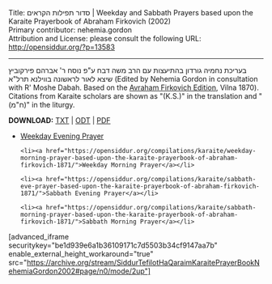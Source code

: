<html>
<head></head>
<body>
Title: סדור תפילות הקראים | Weekday and Sabbath Prayers based upon the Karaite Prayerbook of Abraham Firkovich (2002)<br />
Primary contributor: nehemia.gordon<br />
Attribution and License: please consult the following URL: <a href="http://opensiddur.org/?p=13583">http://opensiddur.org/?p=13583</a>
<p />
<hr />

בעריכת נחמיה גורדון  בהתיעצות עם הרב משה דבח  ע"פ נוסח ר' אברהם פירקוביץ  שיצא לאור לראשונה בווילנא תרל"א (Edited by Nehemia Gordon in consultation with R' Moshe Dabah.  Based on the <a href="https://opensiddur.org/wp-content/uploads/2016/06/Siddur-Tefilot-HaKaraim-Avraham-Firkovitch-1871.pdf">Avraham Firkovich Edition</a>, Vilna 1870). Citations from Karaite scholars are shown as "(K.S.)" in the translation and "(ח"מ)" in the liturgy.

<strong>DOWNLOAD:</strong> <a href="https://opensiddur.org/wp-content/uploads/2016/06/Karaite-Prayerbook-Nehemia-Gordon-after-Avraham-Firkovich-Vilna-1871.txt">TXT</a> | <a href="https://opensiddur.org/wp-content/uploads/2016/06/Karaite-Prayerbook-Nehemia-Gordon-after-Avraham-Firkovich-Vilna-1871.odt">ODT</a> | <a href="https://opensiddur.org/wp-content/uploads/2016/06/Karaite-Prayerbook-Nehemia-Gordon-after-Avraham-Firkovich-Vilna-1871.pdf">PDF</a>

<ul>
	<li><a href="https://opensiddur.org/compilations/karaite/weekday-evening-prayer-based-upon-the-karaite-prayerbook-of-abraham-firkovich-1871/">Weekday Evening Prayer</a></li>

	<li><a href="https://opensiddur.org/compilations/karaite/weekday-morning-prayer-based-upon-the-karaite-prayerbook-of-abraham-firkovich-1871/">Weekday Morning Prayer</a></li>

	<li><a href="https://opensiddur.org/compilations/karaite/sabbath-eve-prayer-based-upon-the-karaite-prayerbook-of-abraham-firkovich-1871/">Sabbath Evening Prayer</a></li>

	<li><a href="https://opensiddur.org/compilations/karaite/sabbath-morning-prayer-based-upon-the-karaite-prayerbook-of-abraham-firkovich-1871/">Sabbath Morning Prayer</a></li>
</ul>

[advanced_iframe securitykey="be1d939e6a1b36109171c7d5503b34cf9147aa7b" enable_external_height_workaround="true" src="https://archive.org/stream/SiddurTefilotHaQaraimKaraitePrayerBookNehemiaGordon2002#page/n0/mode/2up"]

</body>
</html>